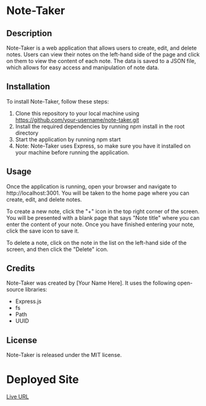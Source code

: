# Note-Taker

## Description
Note-Taker is a web application that allows users to create, edit, and delete notes. Users can view their notes on the left-hand side of the page and click on them to view the content of each note. The data is saved to a JSON file, which allows for easy access and manipulation of note data.

## Installation
To install Note-Taker, follow these steps:

1. Clone this repository to your local machine using https://github.com/your-username/note-taker.git
2. Install the required dependencies by running npm install in the root directory
3. Start the application by running npm start
4. Note: Note-Taker uses Express, so make sure you have it installed on your machine before running the application.

## Usage 
Once the application is running, open your browser and navigate to http://localhost:3001. You will be taken to the home page where you can create, edit, and delete notes.

To create a new note, click the "+" icon in the top right corner of the screen. You will be presented with a blank page that says "Note title" where you can enter the content of your note. Once you have finished entering your note, click the save icon to save it.

To delete a note, click on the note in the list on the left-hand side of the screen, and then click the "Delete" icon.

## Credits
Note-Taker was created by [Your Name Here]. It uses the following open-source libraries:

- Express.js
- fs
- Path
- UUID

## License
Note-Taker is released under the MIT license.

# Deployed Site
[Live URL]([https://mjlynch123.github.io/Daily-Schedule/](https://notes-app2023.herokuapp.com/))
